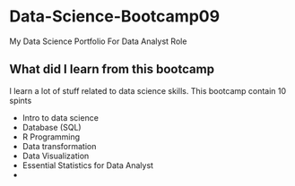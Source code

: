 # Data-Science-Bootcamp09
My Data Science Portfolio For Data Analyst Role

## What did I learn from this bootcamp

I learn a lot of stuff related to data science skills. This bootcamp contain 10 spints
 - Intro to data science
 - Database (SQL)
 - R Programming
 - Data transformation
 - Data Visualization
 - Essential Statistics for Data Analyst
 - 
